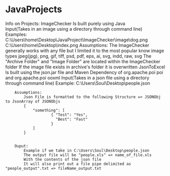 # JavaProjects  
  
  
 
  Info on Projects:	
		ImageChecker
			Is built purely using Java  
			Input(Takes in an image using a directory through command line)  
				Examples: 
					C:\Users\home\Desktop\JavaProject\ImageChecker\image\dog.png
					C:\Users\home\Desktop\index.png
			 Assumptions:
				The ImageChecker generally works with any file but I limited it to the most popular know image types
				jpeg(jpg), png, gif, tiff, psd, pdf, eps, ai, svg, indd, raw, svg
				The "Archive Folder" and "Image Folder" are located within the ImageChecker folder
				If the image file exists in archive's folder it is overwritten
		JsonToExcel  
			Is built using the json.jar file and Maven Dependency of org.apache.poi poi and org.apache.poi ooxml
			Input(Takes in a json file using a directory through command line)
				Example: 
				C:\Users\Soul\Desktop\people.json
			
		Assumptions:
			Json File is formatted to the following Structure => JSONObj to JsonArray of JSONObjs
			{
				"something": [	
						{ "Test": "Yes",
						  "Best": "Fast"
						}
				]
			}
			
			
		Ouput:
			Example if we take in C:\Users\Soul\Desktop\people.json
			The output file will be "people.xls" => name_of_file.xls
			With the contents of the json file
			It will also print out a file pipe delimited as "people_output".txt => fileName_output.txt
			
				
